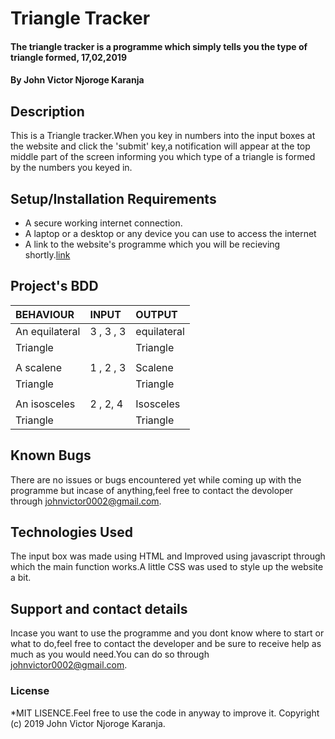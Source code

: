 # Triangle Tracker
#### The triangle tracker is a programme which simply tells you the type of triangle formed, 17,02,2019
#### By John Victor Njoroge Karanja
## Description
This is a Triangle tracker.When you key in numbers into the input boxes at the website and click the 'submit' key,a notification will appear at the top middle part of the screen informing you which type of a triangle is formed by the numbers you keyed in.
## Setup/Installation Requirements
* A secure working internet connection.
* A laptop or a desktop or any device you can use to access the internet
* A link to the website's programme which you will be recieving shortly.[link](https://twyfordsparks.github.io/tracker/)


## Project's BDD


  | BEHAVIOUR      |            INPUT     |       OUTPUT        |
  |   :---         |            :---      |         :---        |
  |An equilateral  |   3 , 3 , 3          |equilateral          |
  |  Triangle      |                      |   Triangle          |
  |                |                      |                     |  
  |A scalene       |    1 , 2 , 3         | Scalene             |
  |   Triangle     |                      |   Triangle          |  
  |                |                      |                     |
  | An isosceles   |    2 , 2, 4          |  Isosceles          |
  |    Triangle    |                      |    Triangle         |


## Known Bugs
There are no issues or bugs encountered yet while coming up with the programme but incase of anything,feel free to contact the devoloper through johnvictor0002@gmail.com.
## Technologies Used
The input box was made using HTML and Improved using javascript through which the main function works.A little CSS was used to style up the website a bit.
## Support and contact details
Incase you want to use the programme and you dont know where to start or what to do,feel free to contact the developer and be sure to receive help as much as you would need.You can do so through johnvictor0002@gmail.com.
### License
*MIT LISENCE.Feel free to use the code in anyway to improve it.
Copyright (c) 2019 John Victor Njoroge Karanja.

